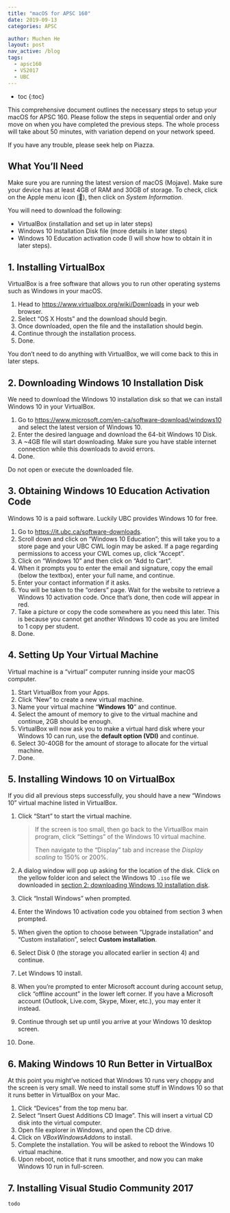 ```yaml
---
title: "macOS for APSC 160"
date: 2019-09-13
categories: APSC

author: Muchen He
layout: post
nav_active: /blog
tags:
  - apsc160
  - VS2017
  - UBC
---
```


- toc
{:toc}

This comprehensive document outlines the necessary steps to setup your macOS for APSC 160. Please follow the steps in sequential order and only move on when you have completed the previous steps. The whole process will take about 50 minutes, with variation depend on your network speed.

If you have any trouble, please seek help on Piazza.

<!-- excerpt -->

## What You’ll Need

Make sure you are running the latest version of macOS (Mojave). Make sure your device has at least 4GB of RAM and 30GB of storage. To check, click on the Apple menu icon (), then click on *System Information*.

You will need to download the following:

- VirtualBox (installation and set up in later steps)
- Windows 10 Installation Disk file (more details in later steps)
- Windows 10 Education activation code (I will show how to obtain it in later steps).

## 1. Installing VirtualBox

VirtualBox is a free software that allows you to run other operating systems such as Windows in your macOS.

1. Head to https://www.virtualbox.org/wiki/Downloads in your web browser.
2. Select “OS X Hosts” and the download should begin.
3. Once downloaded, open the file and the installation should begin.
4. Continue through the installation process.
5. Done.

You don’t need to do anything with VirtualBox, we will come back to this in later steps.

## 2. Downloading Windows 10 Installation Disk

We need to download the Windows 10 installation disk so that we can install Windows 10 in your VirtualBox.

1. Go to https://www.microsoft.com/en-ca/software-download/windows10 and select the latest version of Windows 10.
2. Enter the desired language and download the 64-bit Windows 10 Disk.
3. A ~4GB file will start downloading. Make sure you have stable internet connection while this downloads to avoid errors.
4. Done.

Do not open or execute the downloaded file.

## 3. Obtaining Windows 10 Education Activation Code

Windows 10 is a paid software. Luckily UBC provides Windows 10 for free.

1. Go to https://it.ubc.ca/software-downloads.
2. Scroll down and click on “Windows 10 Education”; this will take you to a store page and your UBC CWL login may be asked. If a page regarding permissions to access your CWL comes up, click “Accept”.
3. Click on “Windows 10” and then click on “Add to Cart”.
4. When it prompts you to enter the email and signature, copy the email (below the textbox), enter your full name, and continue.
5. Enter your contact information if it asks.
6. You will be taken to the “orders” page. Wait for the website to retrieve a Windows 10 activation code. Once that’s done, then code will appear in red.
7. Take a picture or copy the code somewhere as you need this later. This is because you cannot get another Windows 10 code as you are limited to 1 copy per student.
8. Done.

## 4. Setting Up Your Virtual Machine

Virtual machine is a “virtual” computer running inside your macOS computer.

1. Start VirtualBox from your Apps.
2. Click “New” to create a new virtual machine.
3. Name your virtual machine “**Windows 10**” and continue.
4. Select the amount of memory to give to the virtual machine and continue, 2GB should be enough.
5. VirtualBox will now ask you to make a virtual hard disk where your Windows 10 can run, use the **default option (VDI)** and continue.
6. Select 30-40GB for the amount of storage to allocate for the virtual machine.
7. Done.

## 5. Installing Windows 10 on VirtualBox

If you did all previous steps successfully, you should have a new “Windows 10” virtual machine listed in VirtualBox.

1. Click “Start” to start the virtual machine.

   > If the screen is too small, then go back to the VirtualBox main program, click “Settings” of the Windows 10 virtual machine.
   >
   > Then navigate to the “Display” tab and increase the *Display scaling*  to 150% or 200%.

2. A dialog window will pop up asking for the location of the disk. Click on the yellow folder icon and select the Windows 10 `.iso` file we downloaded in [section 2: downloading Windows 10 installation disk](#).

3. Click “Install Windows” when prompted.

4. Enter the Windows 10 activation code you obtained from section 3 when prompted.

5. When given the option to choose between “Upgrade installation” and “Custom installation”, select **Custom installation**.

6. Select Disk 0 (the storage you allocated earlier in section 4) and continue.

7. Let Windows 10 install.

8. When you’re prompted to enter Microsoft account during account setup, click “offline account” in the lower left corner. If you have a Microsoft account (Outlook, Live.com, Skype, Mixer, etc.), you may enter it instead.

9. Continue through set up until you arrive at your Windows 10 desktop screen.

10. Done.

## 6. Making Windows 10 Run Better in VirtualBox

At this point you might’ve noticed that Windows 10 runs very choppy and the screen is very small. We need to install some stuff in Windows 10 so that it runs better in VirtualBox on your Mac.

1. Click “Devices” from the top menu bar.
2. Select “Insert Guest Additions CD Image”. This will insert a virtual CD disk into the virtual computer.
3. Open file explorer in Windows, and open the CD drive.
4. Click on *VBoxWindowsAddons* to install.
5. Complete the installation. You will be asked to reboot the Windows 10 virtual machine.
6. Upon reboot, notice that it runs smoother, and now you can make Windows 10 run in full-screen.

## 7. Installing Visual Studio Community 2017

`todo`

